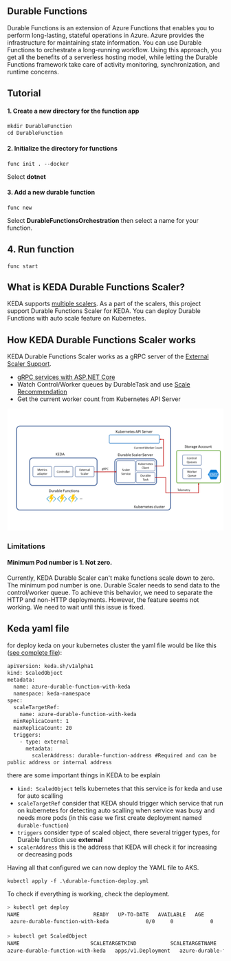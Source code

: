 ## Durable Functions

Durable Functions is an extension of Azure Functions that enables you to perform long-lasting, stateful operations in Azure. Azure provides the infrastructure for maintaining state information. You can use Durable Functions to orchestrate a long-running workflow. Using this approach, you get all the benefits of a serverless hosting model, while letting the Durable Functions framework take care of activity monitoring, synchronization, and runtime concerns.

## Tutorial

#### 1. Create a new directory for the function app

```cli
mkdir DurableFunction
cd DurableFunction
```

#### 2. Initialize the directory for functions

```cli
func init . --docker
```

Select **dotnet**

#### 3. Add a new durable function

```cli
func new
```

Select **DurableFunctionsOrchestration** then select a name for your function.

## 4. Run function


```cli
func start
```

## What is KEDA Durable Functions Scaler?

KEDA supports [multiple scalers](https://github.com/kedacore/keda). As a part of the scalers, this project support Durable Functions Scaler for KEDA. You can deploy Durable Functions with auto scale feature on Kubernetes.

## How KEDA Durable Functions Scaler works

KEDA Durable Functions Scaler works as a gRPC server of the [External Scaler Support](https://github.com/kedacore/keda/pull/294).

* [gRPC services with ASP.NET Core](https://docs.microsoft.com/en-us/aspnet/core/grpc/aspnetcore?view=aspnetcore-3.0&tabs=visual-studio)
* Watch Control/Worker queues by DurableTask and use [Scale Recommendation](https://github.com/Azure/durabletask/blob/master/src/DurableTask.AzureStorage/Monitoring/DisconnectedPerformanceMonitor.cs#L89)
* Get the current worker count from Kubernetes API Server

![Overview](images/durable-keda.png)

### Limitations

#### Minimum Pod number is 1. Not zero.

Currently, KEDA Durable Scaler can't make functions scale down to zero. The minimum pod number is one. Durable Scaler needs to send data to the control/worker queue. To achieve this behavior, we need to separate the HTTP and non-HTTP deployments. However, the feature seems not working. We need to wait until this issue is fixed.

## Keda yaml file
for deploy keda on your kubernetes cluster the yaml file would be like this ([see complete file](../build/durable-function-deploy.yml)):
```cli
apiVersion: keda.sh/v1alpha1
kind: ScaledObject
metadata:
  name: azure-durable-function-with-keda
  namespace: keda-namespace
spec:
  scaleTargetRef:
    name: azure-durable-function-with-keda
  minReplicaCount: 1
  maxReplicaCount: 20
  triggers:
    - type: external
      metadata:
        scalerAddress: durable-function-address #Required and can be public address or internal address
```
there are some important things in KEDA to be explain
- ``kind: ScaledObject`` tells kubernetes that this service is for keda and use for auto scalling
- ``scaleTargetRef`` consider that KEDA should trigger which service that run on kubernetes for detecting auto scalling when service was busy and needs more pods (in this case we first create deployment named ``durable-function``)
- ``triggers`` consider type of scaled object, there several trigger types, for Durable function use **external**
- ``scalerAddress`` this is the address that KEDA will check it for increasing or decreasing pods

Having all that configured we can now deploy the YAML file to AKS.
```bashe
kubectl apply -f .\durable-function-deploy.yml
```
To check if everything is working, check the deployment.
```bash
> kubectl get deploy
NAME                        READY   UP-TO-DATE   AVAILABLE   AGE
 azure-durable-function-with-keda            0/0     0            0           20h

> kubectl get ScaledObject
NAME                       SCALETARGETKIND           SCALETARGETNAME             TRIGGERS      AUTHENTICATION   READY   ACTIVE      AGE
azure-durable-function-with-keda   apps/v1.Deployment   azure-durable-function-with-keda            external                       True      False     20h
```
